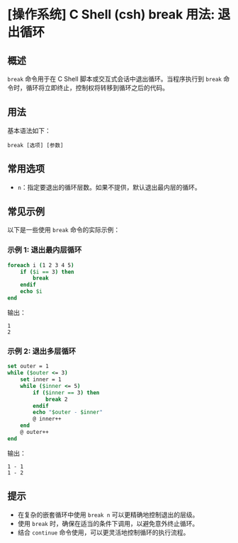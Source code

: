 # [操作系统] C Shell (csh) break 用法: 退出循环

## 概述
`break` 命令用于在 C Shell 脚本或交互式会话中退出循环。当程序执行到 `break` 命令时，循环将立即终止，控制权将转移到循环之后的代码。

## 用法
基本语法如下：
```
break [选项] [参数]
```

## 常用选项
- `n`：指定要退出的循环层数。如果不提供，默认退出最内层的循环。

## 常见示例
以下是一些使用 `break` 命令的实际示例：

### 示例 1: 退出最内层循环
```csh
foreach i (1 2 3 4 5)
    if ($i == 3) then
        break
    endif
    echo $i
end
```
输出：
```
1
2
```

### 示例 2: 退出多层循环
```csh
set outer = 1
while ($outer <= 3)
    set inner = 1
    while ($inner <= 5)
        if ($inner == 3) then
            break 2
        endif
        echo "$outer - $inner"
        @ inner++
    end
    @ outer++
end
```
输出：
```
1 - 1
1 - 2
```

## 提示
- 在复杂的嵌套循环中使用 `break n` 可以更精确地控制退出的层级。
- 使用 `break` 时，确保在适当的条件下调用，以避免意外终止循环。
- 结合 `continue` 命令使用，可以更灵活地控制循环的执行流程。